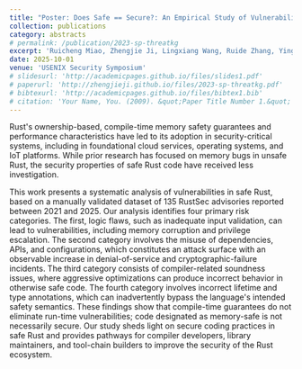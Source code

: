 ```yaml
---
title: "Poster: Does Safe == Secure?: An Empirical Study of Vulnerabilities in Safe Rust"
collection: publications
category: abstracts
# permalink: /publication/2023-sp-threatkg
excerpt: 'Ruicheng Miao, Zhengjie Ji, Lingxiang Wang, Ruide Zhang, Ying Zhang.'
date: 2025-10-01
venue: 'USENIX Security Symposium'
# slidesurl: 'http://academicpages.github.io/files/slides1.pdf'
# paperurl: 'http://zhengjieji.github.io/files/2023-sp-threatkg.pdf'
# bibtexurl: 'http://academicpages.github.io/files/bibtex1.bib'
# citation: 'Your Name, You. (2009). &quot;Paper Title Number 1.&quot; <i>Journal 1</i>. 1(1).'
---
```

Rust's ownership-based, compile-time memory safety guarantees and performance characteristics have led to its adoption in security-critical systems, including in foundational cloud services, operating systems, and IoT platforms. While prior research has focused on memory bugs in unsafe Rust, the security properties of safe Rust code have received less investigation.

This work presents a systematic analysis of vulnerabilities in safe Rust, based on a manually validated dataset of 135 RustSec advisories reported between 2021 and 2025. Our analysis identifies four primary risk categories. The first, logic flaws, such as inadequate input validation, can lead to vulnerabilities, including memory corruption and privilege escalation. The second category involves the misuse of dependencies, APIs, and configurations, which constitutes an attack surface with an observable increase in denial-of-service and cryptographic-failure incidents. The third category consists of compiler-related soundness issues, where aggressive optimizations can produce incorrect behavior in otherwise safe code. The fourth category involves incorrect lifetime and type annotations, which can inadvertently bypass the language's intended safety semantics. These findings show that compile-time guarantees do not eliminate run-time vulnerabilities; code designated as memory-safe is not necessarily secure. Our study sheds light on secure coding practices in safe Rust and provides pathways for compiler developers, library maintainers, and tool-chain builders to improve the security of the Rust ecosystem.